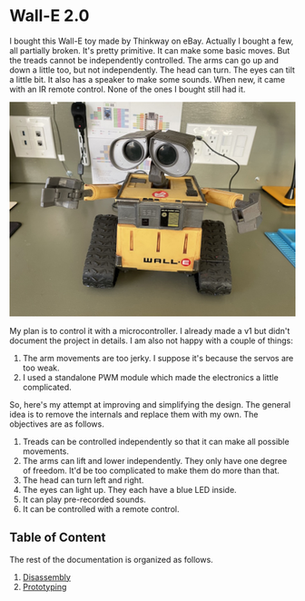 # Wall-E 2.0

I bought this Wall-E toy made by Thinkway on eBay. Actually I bought a few, all partially  broken. It's pretty primitive. It can make some basic moves. But the treads cannot be independently controlled. The arms can go up and down a little too, but not independently. The head can turn. The eyes can tilt a little bit. It also has a speaker to make some sounds. When new, it came with an IR remote control. None of the ones I bought still had it.

![wall-e](IMG_0779.jpeg)

My plan is to control it with a microcontroller. I already made a v1 but didn't document the project in details. I am also not happy with a couple of things:

1. The arm movements are too jerky. I suppose it's because the servos are too weak.
1. I used a standalone PWM module which made the electronics a little complicated.

So, here's my attempt at improving and simplifying the design. The general idea is to remove the internals and replace them with my own. The objectives are as follows.

1. Treads can be controlled independently so that it can make all possible movements.
1. The arms can lift and lower independently. They only have one degree of freedom. It'd be too complicated to make them do more than that.
1. The head can turn left and right.
1. The eyes can light up. They each have a blue LED inside.
1. It can play pre-recorded sounds.
1. It can be controlled with a remote control.


## Table of Content

The rest of the documentation is organized as follows.

1. [Disassembly](disassembly.md)
1. [Prototyping](prototyping.md)
